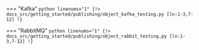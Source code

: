 === "Kafka"
    ```python linenums="1"
    {!> docs_src/getting_started/publishing/object_kafka_testing.py [ln:1-3,7-12] !}
    ```

=== "RabbitMQ"
    ```python linenums="1"
    {!> docs_src/getting_started/publishing/object_rabbit_testing.py [ln:1-3,7-12] !}
    ```
